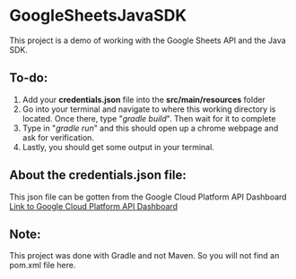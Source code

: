 # GoogleSheetsJavaSDK

This project is a demo of working with the Google Sheets API and the Java SDK.

<h2>To-do:</h2>
<ol>
  <li>Add your <b>credentials.json</b> file into the <b>src/main/resources</b> folder</li>
  <li>Go into your terminal and navigate to where this working directory is located. Once there, type "<i>gradle build</i>". Then wait for it to complete</li>
  <li>Type in "<i>gradle run</i>" and this should open up a chrome webpage and ask for verification.</li>
  <li>Lastly, you should get some output in your terminal.</li>
</ol>

<h2>About the credentials.json file:</h2>
This json file can be gotten from the Google Cloud Platform API Dashboard
<a href="https://console.cloud.google.com/apis/dashboard">Link to Google Cloud Platform API Dashboard</a>


<h2>Note:</h2>
This project was done with Gradle and not Maven. So you will not find an pom.xml file here.
